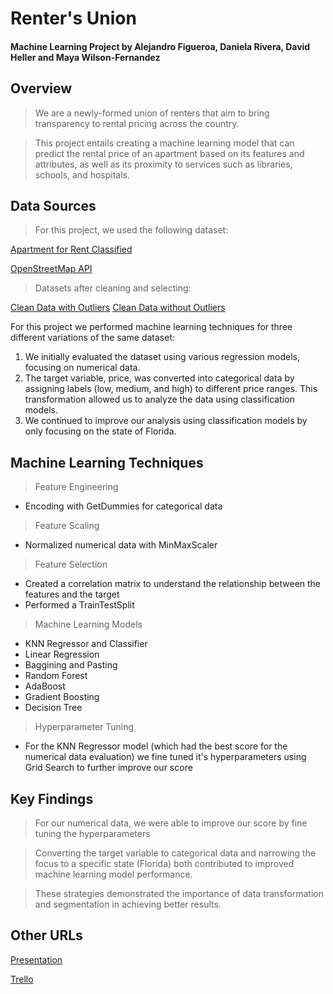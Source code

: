 # Renter's Union
#### Machine Learning Project by Alejandro Figueroa, Daniela Rivera, David Heller and Maya Wilson-Fernandez

## Overview
> We are a newly-formed union of renters that aim to bring transparency to rental pricing across the country. 

> This project entails creating a machine learning model that can predict the rental price of an apartment based on its features and attributes, as well as its proximity to services such as libraries, schools, and hospitals.

## Data Sources

> For this project, we used the following dataset:

[Apartment for Rent Classified](https://archive.ics.uci.edu/dataset/555/apartment+for+rent+classified)

[OpenStreetMap API](https://www.openstreetmap.org/#map=9/18.2235/-66.5927)

> Datasets after cleaning and selecting:

[Clean Data with Outliers](apartment_data.csv)
[Clean Data without Outliers](filtered_apartment_data.csv)

For this project we performed machine learning techniques for three different variations of the same dataset:

1. We initially evaluated the dataset using various regression models, focusing on numerical data. 
2. The target variable, price, was converted into categorical data by assigning labels (low, medium, and high) to different price ranges. This transformation allowed us to analyze the data using classification models.
3. We continued to improve our analysis using classification models by only focusing on the state of Florida.

## Machine Learning Techniques

> Feature Engineering
  
  - Encoding with GetDummies for categorical data

> Feature Scaling

  - Normalized numerical data with MinMaxScaler

> Feature Selection

  - Created a correlation matrix to understand the relationship between the features and the target
  - Performed a TrainTestSplit 

> Machine Learning Models 

  - KNN Regressor and Classifier
  - Linear Regression
  - Baggining and Pasting
  - Random Forest
  - AdaBoost
  - Gradient Boosting
  - Decision Tree

> Hyperparameter Tuning

  - For the KNN Regressor model (which had the best score for the numerical data evaluation) we fine tuned it's hyperparameters using Grid Search to further improve our score

## Key Findings

> For our numerical data, we were able to improve our score by fine tuning the hyperparameters

> Converting the target variable to categorical data and narrowing the focus to a specific state (Florida) both contributed to improved machine learning model performance.

> These strategies demonstrated the importance of data transformation and segmentation in achieving better results.

## Other URLs

[Presentation](https://docs.google.com/presentation/d/1_RpFE-3Vs1cLMoL0Wl2Is1rFOyco95_v2BUSNBoUGUo/edit#slide=id.g292a9bb486b_1_114)

[Trello](https://trello.com/b/6oKWCRzJ/machine-learning-project)
